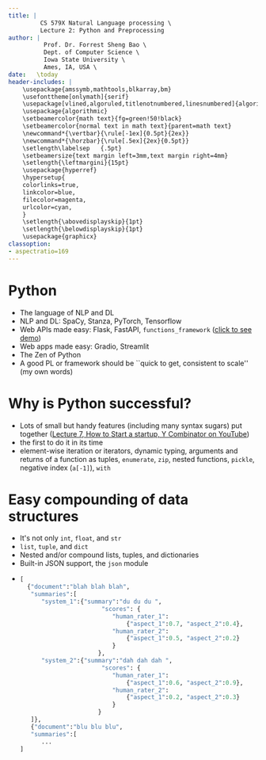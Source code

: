 ```yaml
---
title: | 
         CS 579X Natural Language processing \
         Lecture 2: Python and Preprocessing
author: |
          Prof. Dr. Forrest Sheng Bao \
          Dept. of Computer Science \
          Iowa State University \
          Ames, IA, USA \
date:   \today
header-includes: |
    \usepackage{amssymb,mathtools,blkarray,bm}
    \usefonttheme[onlymath]{serif}
    \usepackage[vlined,algoruled,titlenotnumbered,linesnumbered]{algorithm2e}
    \usepackage{algorithmic}
    \setbeamercolor{math text}{fg=green!50!black}
    \setbeamercolor{normal text in math text}{parent=math text}
    \newcommand*{\vertbar}{\rule[-1ex]{0.5pt}{2ex}}
    \newcommand*{\horzbar}{\rule[.5ex]{2ex}{0.5pt}}
    \setlength\labelsep   {.5pt}  
    \setbeamersize{text margin left=3mm,text margin right=4mm} 
    \setlength{\leftmargini}{15pt}
    \usepackage{hyperref}
    \hypersetup{
    colorlinks=true,
    linkcolor=blue,
    filecolor=magenta,      
    urlcolor=cyan,
    }
    \setlength{\abovedisplayskip}{1pt}
    \setlength{\belowdisplayskip}{1pt}
    \usepackage{graphicx}
classoption:
- aspectratio=169
---
```



# Python
* The language of NLP and DL
* NLP and DL: SpaCy, Stanza, PyTorch, Tensorflow
* Web APIs made easy: Flask, FastAPI, `functions_framework` ([click to see demo](https://hello-world-ovrqou53aq-uc.a.run.app/?name=CS579X))
* Web apps made easy: Gradio, Streamlit 
* The Zen of Python
* A good PL or framework should be ``quick to get, consistent to scale'' (my own words)

# Why is Python successful? 
* Lots of small but handy features (including many syntax sugars) put together ([Lecture 7, How to Start a startup, Y Combinator on YouTube](https://www.youtube.com/watch?v=sz_LgBAGYyo))
* the first to do it in its time 
* element-wise iteration or iterators, dynamic typing, arguments and returns of a function as tuples, `enumerate`, `zip`, nested functions, `pickle`, negative index (`a[-1]`), `with`


# Easy compounding of data structures
* It's not only `int`, `float`, and `str`
* `list`, `tuple`, and `dict`
* Nested and/or compound lists, tuples, and dictionaries
* Built-in JSON support, the `json` module
* ```python
  [
    {"document":"blah blah blah",
     "summaries":[
        "system_1":{"summary":"du du du ", 
                         "scores": {
                            "human_rater_1": 
                                {"aspect_1":0.7, "aspect_2":0.4}, 
                            "human_rater_2": 
                                {"aspect_1":0.5, "aspect_2":0.2}
                            }
                        },
        "system_2":{"summary":"dah dah dah ", 
                         "scores": {
                            "human_rater_1": 
                                {"aspect_1":0.6, "aspect_2":0.9}, 
                            "human_rater_2": 
                                {"aspect_1":0.2, "aspect_2":0.3}
                            }
                        }
     ]}, 
     {"document":"blu blu blu",
     "summaries":[
        ...
  ]
  ```
